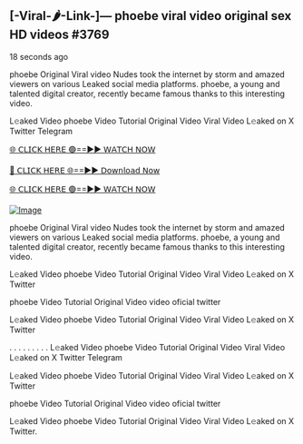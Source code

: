 ## [-Viral-🌶-Link-]— phoebe viral video original sex HD videos #3769

18 seconds ago

phoebe Original Viral video Nudes took the internet by storm and amazed viewers on various Leaked social media platforms. phoebe, a young and talented digital creator, recently became famous thanks to this interesting video.

L𝚎aked Video phoebe Video Tutorial Original Video Viral Video L𝚎aked on X Twitter Telegram

[🌐 𝖢𝖫𝖨𝖢𝖪 𝖧𝖤𝖱𝖤 🟢==►► 𝖶𝖠𝖳𝖢𝖧 𝖭𝖮𝖶](https://3-tanei-pinik.blogspot.com/2025/02/viral-video.html)

[🔴 𝖢𝖫𝖨𝖢𝖪 𝖧𝖤𝖱𝖤 🌐==►► 𝖣𝗈𝗐𝗇𝗅𝗈𝖺𝖽 𝖭𝗈𝗐](https://3-tanei-pinik.blogspot.com/2025/02/viral-video.html)

[🌐 𝖢𝖫𝖨𝖢𝖪 𝖧𝖤𝖱𝖤 🟢==►► 𝖶𝖠𝖳𝖢𝖧 𝖭𝖮𝖶](https://3-tanei-pinik.blogspot.com/2025/02/viral-video.html)

[![Image](https://github.com/user-attachments/assets/ff3b7bd4-415c-4ca3-a6c8-b1f096193c29)](https://3-tanei-pinik.blogspot.com/2025/02/viral-video.html)

phoebe Original Viral video Nudes took the internet by storm and amazed viewers on various Leaked social media platforms. phoebe, a young and talented digital creator, recently became famous thanks to this interesting video.

L𝚎aked Video phoebe Video Tutorial Original Video Viral Video L𝚎aked on X Twitter

phoebe Video Tutorial Original Video video oficial twitter

L𝚎aked Video phoebe Video Tutorial Original Video Viral Video L𝚎aked on X Twitter

. . . . . . . . . L𝚎aked Video phoebe Video Tutorial Original Video Viral Video L𝚎aked on X Twitter Telegram

L𝚎aked Video phoebe Video Tutorial Original Video Viral Video L𝚎aked on X Twitter

phoebe Video Tutorial Original Video video oficial twitter

L𝚎aked Video phoebe Video Tutorial Original Video Viral Video L𝚎aked on X Twitter.
